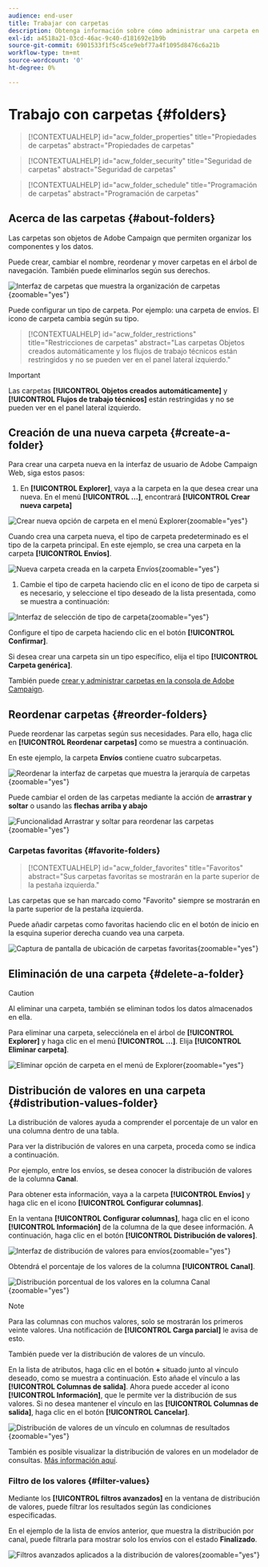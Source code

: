 ```yaml
---
audience: end-user
title: Trabajar con carpetas
description: Obtenga información sobre cómo administrar una carpeta en Adobe Campaign
exl-id: a4518a21-03cd-46ac-9c40-d181692e1b9b
source-git-commit: 6901533f1f5c45ce9ebf77a4f1095d8476c6a21b
workflow-type: tm+mt
source-wordcount: '0'
ht-degree: 0%

---
```


# Trabajo con carpetas {#folders}

>[!CONTEXTUALHELP]
>id="acw_folder_properties"
>title="Propiedades de carpetas"
>abstract="Propiedades de carpetas"

>[!CONTEXTUALHELP]
>id="acw_folder_security"
>title="Seguridad de carpetas"
>abstract="Seguridad de carpetas"

>[!CONTEXTUALHELP]
>id="acw_folder_schedule"
>title="Programación de carpetas"
>abstract="Programación de carpetas"

## Acerca de las carpetas {#about-folders}

Las carpetas son objetos de Adobe Campaign que permiten organizar los componentes y los datos.

Puede crear, cambiar el nombre, reordenar y mover carpetas en el árbol de navegación. También puede eliminarlos según sus derechos.

![Interfaz de carpetas que muestra la organización de carpetas](assets/folders.png){zoomable="yes"}

Puede configurar un tipo de carpeta. Por ejemplo: una carpeta de envíos. El icono de carpeta cambia según su tipo.

>[!CONTEXTUALHELP]
>id="acw_folder_restrictions"
>title="Restricciones de carpetas"
>abstract="Las carpetas Objetos creados automáticamente y los flujos de trabajo técnicos están restringidos y no se pueden ver en el panel lateral izquierdo."

>[!IMPORTANT]
>
>Las carpetas **[!UICONTROL Objetos creados automáticamente]** y **[!UICONTROL Flujos de trabajo técnicos]** están restringidas y no se pueden ver en el panel lateral izquierdo.


## Creación de una nueva carpeta {#create-a-folder}

Para crear una carpeta nueva en la interfaz de usuario de Adobe Campaign Web, siga estos pasos:

1. En **[!UICONTROL Explorer]**, vaya a la carpeta en la que desea crear una nueva. En el menú **[!UICONTROL …]**, encontrará **[!UICONTROL Crear nueva carpeta]**

![Crear nueva opción de carpeta en el menú Explorer](assets/folder_create.png){zoomable="yes"}

Cuando crea una carpeta nueva, el tipo de carpeta predeterminado es el tipo de la carpeta principal. En este ejemplo, se crea una carpeta en la carpeta **[!UICONTROL Envíos]**.

![Nueva carpeta creada en la carpeta Envíos](assets/folder_new.png){zoomable="yes"}

1. Cambie el tipo de carpeta haciendo clic en el icono de tipo de carpeta si es necesario, y seleccione el tipo deseado de la lista presentada, como se muestra a continuación:

![Interfaz de selección de tipo de carpeta](assets/folder_type.png){zoomable="yes"}

Configure el tipo de carpeta haciendo clic en el botón **[!UICONTROL Confirmar]**.

Si desea crear una carpeta sin un tipo específico, elija el tipo **[!UICONTROL Carpeta genérica]**.

También puede [crear y administrar carpetas en la consola de Adobe Campaign](https://experienceleague.adobe.com/es/docs/campaign/campaign-v8/config/configuration/folders-and-views).

## Reordenar carpetas {#reorder-folders}

Puede reordenar las carpetas según sus necesidades. Para ello, haga clic en **[!UICONTROL Reordenar carpetas]** como se muestra a continuación.

En este ejemplo, la carpeta **Envíos** contiene cuatro subcarpetas.

![Reordenar la interfaz de carpetas que muestra la jerarquía de carpetas](assets/folder-reorder.png){zoomable="yes"}

Puede cambiar el orden de las carpetas mediante la acción de **arrastrar y soltar** o usando las **flechas arriba y abajo**

![Funcionalidad Arrastrar y soltar para reordenar las carpetas](assets/folder-draganddrop.png){zoomable="yes"}

### Carpetas favoritas {#favorite-folders}

>[!CONTEXTUALHELP]
>id="acw_folder_favorites"
>title="Favoritos"
>abstract="Sus carpetas favoritas se mostrarán en la parte superior de la pestaña izquierda."

Las carpetas que se han marcado como &quot;Favorito&quot; siempre se mostrarán en la parte superior de la pestaña izquierda.

Puede añadir carpetas como favoritas haciendo clic en el botón de inicio en la esquina superior derecha cuando vea una carpeta.

![Captura de pantalla de ubicación de carpetas favoritas](assets/folders-favorite.png){zoomable="yes"}

## Eliminación de una carpeta {#delete-a-folder}

>[!CAUTION]
>
>Al eliminar una carpeta, también se eliminan todos los datos almacenados en ella.

Para eliminar una carpeta, selecciónela en el árbol de **[!UICONTROL Explorer]** y haga clic en el menú **[!UICONTROL …]**. Elija **[!UICONTROL Eliminar carpeta]**.

![Eliminar opción de carpeta en el menú de Explorer](assets/folder_delete.png){zoomable="yes"}

## Distribución de valores en una carpeta {#distribution-values-folder}

La distribución de valores ayuda a comprender el porcentaje de un valor en una columna dentro de una tabla.

Para ver la distribución de valores en una carpeta, proceda como se indica a continuación.

Por ejemplo, entre los envíos, se desea conocer la distribución de valores de la columna **Canal**.

Para obtener esta información, vaya a la carpeta **[!UICONTROL Envíos]** y haga clic en el icono **[!UICONTROL Configurar columnas]**.

En la ventana **[!UICONTROL Configurar columnas]**, haga clic en el icono **[!UICONTROL Información]** de la columna de la que desee información. A continuación, haga clic en el botón **[!UICONTROL Distribución de valores]**.

![Interfaz de distribución de valores para envíos](assets/values_deliveries.png){zoomable="yes"}

Obtendrá el porcentaje de los valores de la columna **[!UICONTROL Canal]**.

![Distribución porcentual de los valores en la columna Canal](assets/values_percentage.png){zoomable="yes"}

>[!NOTE]
>
>Para las columnas con muchos valores, solo se mostrarán los primeros veinte valores. Una notificación de **[!UICONTROL Carga parcial]** le avisa de esto.

También puede ver la distribución de valores de un vínculo.

En la lista de atributos, haga clic en el botón **+** situado junto al vínculo deseado, como se muestra a continuación. Esto añade el vínculo a las **[!UICONTROL Columnas de salida]**. Ahora puede acceder al icono **[!UICONTROL Información]**, que le permite ver la distribución de sus valores. Si no desea mantener el vínculo en las **[!UICONTROL Columnas de salida]**, haga clic en el botón **[!UICONTROL Cancelar]**.

![Distribución de valores de un vínculo en columnas de resultados](assets/values_link.png){zoomable="yes"}

También es posible visualizar la distribución de valores en un modelador de consultas. [Más información aquí](../query/build-query.md#distribution-of-values-in-a-query).

### Filtro de los valores {#filter-values}

Mediante los **[!UICONTROL filtros avanzados]** en la ventana de distribución de valores, puede filtrar los resultados según las condiciones especificadas.

En el ejemplo de la lista de envíos anterior, que muestra la distribución por canal, puede filtrarla para mostrar solo los envíos con el estado **Finalizado**.

![Filtros avanzados aplicados a la distribución de valores](assets/values_filter.png){zoomable="yes"}